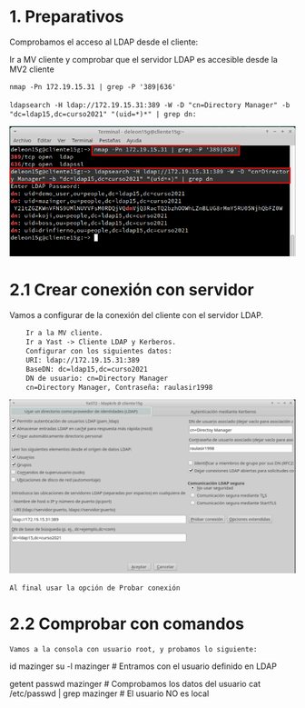 # 1. Preparativos
Comprobamos el acceso al LDAP desde el cliente:

Ir a MV cliente y comprobar que el servidor LDAP es accesible desde la MV2 cliente

    nmap -Pn 172.19.15.31 | grep -P '389|636'

    ldapsearch -H ldap://172.19.15.31:389 -W -D "cn=Directory Manager" -b "dc=ldap15,dc=curso2021" "(uid=*)*" | grep dn:

![](img/001.png)

# 2.1 Crear conexión con servidor

Vamos a configurar de la conexión del cliente con el servidor LDAP.

        Ir a la MV cliente.
        Ir a Yast -> Cliente LDAP y Kerberos.
        Configurar con los siguientes datos:
        URI: ldap://172.19.15.31:389
        BaseDN: dc=ldap15,dc=curso2021
        DN de usuario: cn=Directory Manager
        cn=Directory Manager, Contraseña: raulasir1998

![](img/002.png)

    Al final usar la opción de Probar conexión

# 2.2 Comprobar con comandos

    Vamos a la consola con usuario root, y probamos lo siguiente:

id mazinger
su -l mazinger   # Entramos con el usuario definido en LDAP

getent passwd mazinger          # Comprobamos los datos del usuario
cat /etc/passwd | grep mazinger # El usuario NO es local
